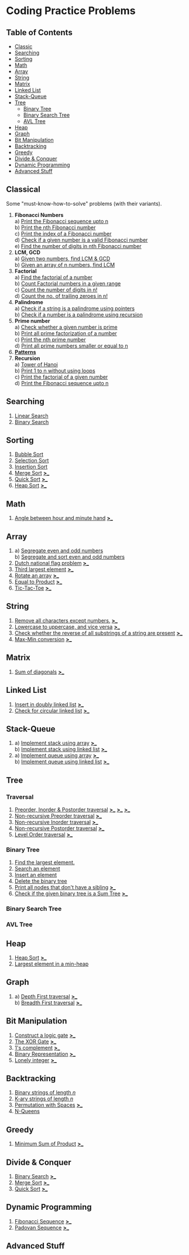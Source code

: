 # Coding Practice Problems
## Table of Contents
- [Classic](#classical)
- [Searching](#searching)
- [Sorting](#sorting)
- [Math](#math)
- [Array](#array)
- [String](#string)
- [Matrix](#matrix)
- [Linked List](#linked-list)
- [Stack-Queue](#stack-queue)
- [Tree](#tree)
  - [Binary Tree](#binary-tree)
  - [Binary Search Tree](#binary-search-tree)
  - [AVL Tree](#avl-tree)
- [Heap](#heap)
- [Graph](#graph)
- [Bit Manipulation](#bit-manipulation)
- [Backtracking](#backtracking)
- [Greedy](#greedy)
- [Divide & Conquer](#divide--conquer)
- [Dynamic Programming](#dynamic-programming)
- [Advanced Stuff](#advanced-stuff)

## Classical
Some "must-know-how-to-solve" problems (with their variants).
 1. **Fibonacci Numbers**  
  a) [Print the Fibonacci sequence upto n](../master/Classical/1A.cc)  
  b) [Print the nth Fibonacci number](../master/Classical/1B.cc)  
  c) [Print the index of a Fibonacci number](../master/Classical/1C.cc)  
  d) [Check if a given number is a valid Fibonacci number](../master/Classical/1D.cc)  
  e) [Find the number of digits in nth Fibonacci number](../master/Classical/1E.cc)  
 2. **LCM, GCD**  
  a) [Given two numbers, find LCM & GCD](../master/Classical/2A.cc)  
  b) [Given an array of n numbers, find LCM](../master/Classical/2B.cc)
 3. **Factorial**  
  a) [Find the factorial of a number](../master/Classical/3A.cc)  
  b) [Count Factorial numbers in a given range](../master/Classical/3B.cc)  
  c) [Count the number of digits in n!](../master/Classical/3C.cc)  
  d) [Count the no. of trailing zeroes in n!](../master/Classical/3D.cc)  
 4. **Palindrome**  
  a) [Check if a string is a palindrome using pointers](../master/Classical/4A.cc)  
  b) [Check if a number is a palindrome using recursion](../master/Classical/4B.cc)  
 5. **Prime number**  
  a) [Check whether a given number is prime](../master/Classical/5A.cc)  
  b) [Print all prime factorization of a number](../master/Classical/5B.cc)  
  c) [Print the nth prime number](../master/Classical/5C.cc)  
  d) [Print all prime numbers smaller or equal to n](../master/Classical/5D.cc)  
 6. **[Patterns](../master/Assets/Patterns.png)**  
 7. **Recursion**  
  a) [Tower of Hanoi](../master/Classical/7A.cc)  
  b) [Print 1 to n without using loops](../master/Classical/7B.cc)  
  c) [Print the factorial of a given number](../master/Classical/3A.cc)  
  d) [Print the Fibonacci sequence upto n](../master/Classical/1A.cc)  
 
## Searching
 1. [Linear Search](../master/Searching/1.cc)  
 2. [Binary Search](../master/Searching/2.cc)  

## Sorting
 1. [Bubble Sort](../master/Sorting/1.cc)  
 2. [Selection Sort](../master/Sorting/2.cc)  
 3. [Insertion Sort](../master/Sorting/3.cc)  
 4. [Merge Sort](../master/Sorting/4.cc) [**>_**](http://www.practice.geeksforgeeks.org/problem-page.php?pid=700150)  
 5. [Quick Sort](../master/Sorting/5.cc) [**>_**](http://www.practice.geeksforgeeks.org/problem-page.php?pid=700151)  
 6. [Heap Sort](../master/Heap/1.cc) [**>_**](http://www.practice.geeksforgeeks.org/problem-page.php?pid=700167)  

## Math
 1. [Angle between hour and minute hand](../master/Math/1.cc) [**>_**](http://www.practice.geeksforgeeks.org/problem-page.php?pid=844)  

## Array
 1. a) [Segregate even and odd numbers](../master/Array/1A.cc)  
    b) [Segregate and sort even and odd numbers](../master/Array/1B.cc)  
 2. [Dutch national flag problem](../master/Array/2.cc) [**>_**](http://www.practice.geeksforgeeks.org/problem-page.php?pid=341)  
 3. [Third largest element](../master/Array/3.cc) [**>_**](http://www.practice.geeksforgeeks.org/problem-page.php?pid=700312)  
 4. [Rotate an array](../master/Array/4.cc) [**>_**](http://www.practice.geeksforgeeks.org/problem-page.php?pid=924)  
 5. [Equal to Product](../master/Array/5.cc) [**>_**](http://www.practice.geeksforgeeks.org/problem-page.php?pid=667)  
 6. [Tic-Tac-Toe](../master/Array/6.cc) [**>_**](http://www.practice.geeksforgeeks.org/problem-page.php?pid=668)  

## String
 1. [Remove all characters except numbers.](../master/String/1.cc) [**>_**](http://www.practice.geeksforgeeks.org/problem-page.php?pid=398)  
 2. [Lowercase to uppercase, and vice versa](../master/String/2.cc) [**>_**](http://www.practice.geeksforgeeks.org/problem-page.php?pid=983)  
 3. [Check whether the reverse of all substrings of a string are present](../master/String/3.cc) [**>_**](http://www.practice.geeksforgeeks.org/problem-page.php?pid=1431)  
 4. [Max-Min conversion](../master/String/4.cc) [**>_**](http://www.practice.geeksforgeeks.org/problem-page.php?pid=1436)  
 
## Matrix
 1. [Sum of diagonals](../master/Matrix/1.cc) [**>_**](http://www.practice.geeksforgeeks.org/problem-page.php?pid=1310)  

## Linked List
 1. [Insert in doubly linked list](../master/List/1.cc) [**>_**](http://www.practice.geeksforgeeks.org/problem-page.php?pid=700232)  
 2. [Check for circular linked list](../master/List/2.cc) [**>_**](http://www.practice.geeksforgeeks.org/problem-page.php?pid=700172)  

## Stack-Queue
 1. a) [Implement stack using array](../master/Stack-Queue/1A.cc) [**>_**](http://www.practice.geeksforgeeks.org/problem-page.php?pid=700208)  
    b) [Implement stack using linked list](../master/Stack-Queue/1B.cc) [**>_**](http://www.practice.geeksforgeeks.org/problem-page.php?pid=700207)  
 2. a) [Implement queue using array](../master/Stack-Queue/2A.cc) [**>_**](http://www.practice.geeksforgeeks.org/problem-page.php?pid=700211)  
    b) [Implement queue using linked list](../master/Stack-Queue/2B.cc) [**>_**](http://www.practice.geeksforgeeks.org/problem-page.php?pid=700210)  

## Tree
### Traversal
 1. [Preorder, Inorder & Postorder traversal](../master/Tree/1.cc) [**>_**](http://www.practice.geeksforgeeks.org/problem-page.php?pid=700319) [**>_**](http://www.practice.geeksforgeeks.org/problem-page.php?pid=700135) [**>_**](http://www.practice.geeksforgeeks.org/problem-page.php?pid=700199)   
 2. [Non-recursive Preorder traversal](../master/Tree/2.cc) [**>_**](http://www.practice.geeksforgeeks.org/problem-page.php?pid=700319)  
 3. [Non-recursive Inorder traversal](../master/Tree/3.cc) [**>_**](http://www.practice.geeksforgeeks.org/problem-page.php?pid=700135)  
 4. [Non-recursive Postorder traversal](../master/Tree/4.cc) [**>_**](http://www.practice.geeksforgeeks.org/problem-page.php?pid=700199)  
 5. [Level Order traversal](../master/Tree/5.cc) [**>_**](http://www.practice.geeksforgeeks.org/problem-page.php?pid=700248)  

### Binary Tree
 1. [Find the largest element.](../master/Tree/Binary/1.cc)  
 2. [Search an element](../master/Tree/Binary/2.cc)  
 3. [Insert an element](../master/Tree/Binary/3.cc)  
 4. [Delete the binary tree](../master/Tree/Binary/4.cc)  
 5. [Print all nodes that don't have a sibling](../master/Tree/Binary/5.cc) [**>_**](http://www.practice.geeksforgeeks.org/problem-page.php?pid=700228)  
 6. [Check if the given binary tree is a Sum Tree](../master/Tree/Binary/6.cc) [**>_**](http://www.practice.geeksforgeeks.org/problem-page.php?pid=700179)  

### Binary Search Tree

### AVL Tree

## Heap
 1. [Heap Sort](../master/Heap/1.cc) [**>_**](http://www.practice.geeksforgeeks.org/problem-page.php?pid=700167)  
 2. [Largest element in a min-heap](../master/Heap/2.cc)  

## Graph
 1. a) [Depth First traversal](../master/Graph/1A.cc) [**>_**](http://www.practice.geeksforgeeks.org/problem-page.php?pid=700203)  
    b) [Breadth First traversal](../master/Graph/1B.cc) [**>_**](http://www.practice.geeksforgeeks.org/problem-page.php?pid=700217)  

## Bit Manipulation
 1. [Construct a logic gate](../master/Bit/1.cc) [**>_**](http://www.practice.geeksforgeeks.org/problem-page.php?pid=1365)  
 2. [The XOR Gate](../master/Bit/2.cc) [**>_**](http://www.practice.geeksforgeeks.org/problem-page.php?pid=1353)  
 3. [1's complement](../master/Bit/3.cc) [**>_**](http://www.practice.geeksforgeeks.org/problem-page.php?pid=1338)  
 4. [Binary Representation](../master/Bit/4.cc) [**>_**](http://www.practice.geeksforgeeks.org/problem-page.php?pid=602)  
 5. [Lonely integer](../master/Bit/5.cc) [**>_**](http://www.practice.geeksforgeeks.org/problem-page.php?pid=167)  

## Backtracking
 1. [Binary strings of length *n*](../master/Backtracking/1.cc)  
 2. [K-ary strings of length *n* ](../master/Backtracking/2.cc)  
 3. [Permutation with Spaces](../master/Backtracking/3.cc) [**>_**](http://www.practice.geeksforgeeks.org/problem-page.php?pid=1267)  
 4. [N-Queens](../master/Backtracking/4.cc)  

## Greedy
 1. [Minimum Sum of Product](../master/Greedy/1.cc) [**>_**](http://www.practice.geeksforgeeks.org/problem-page.php?pid=1532)  

## Divide & Conquer
 1. [Binary Search](../master/Classical/7B.cc) [**>_**](http://www.practice.geeksforgeeks.org/problem-page.php?pid=700238)  
 2. [Merge Sort](../master/Classical/8D.cc) [**>_**](http://www.practice.geeksforgeeks.org/problem-page.php?pid=700150)  
 3. [Quick Sort](../master/Classical/8E.cc) [**>_**](http://www.practice.geeksforgeeks.org/problem-page.php?pid=700151)  

## Dynamic Programming
 1. [Fibonacci Sequence](../master/DP/1.cc) [**>_**](http://www.practice.geeksforgeeks.org/problem-page.php?pid=294)  
 2. [Padovan Sequence](../master/DP/2.cc) [**>_**](http://www.practice.geeksforgeeks.org/problem-page.php?pid=1458)  

## Advanced Stuff
